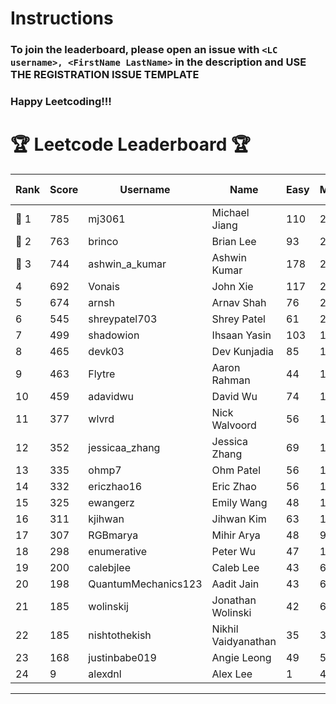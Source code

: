 # Instructions
### To join the leaderboard, please open an issue with `<LC username>, <FirstName LastName>` in the description and USE THE REGISTRATION ISSUE TEMPLATE
### Happy Leetcoding!!!


# 🏆 Leetcode Leaderboard 🏆

| Rank | Score | Username       | Name | Easy | Medium | Hard | Problems Solved |
|------|----------------|-----------------|-------------------|--------------|--------------|--------------|--------------|
| 🥇 1 | 785 | mj3061 | Michael Jiang | 110 | 273 | 43 | 426 |
| 🥈 2 | 763 | brinco | Brian Lee | 93 | 275 | 40 | 408 |
| 🥉 3 | 744 | ashwin_a_kumar | Ashwin Kumar | 178 | 253 | 20 | 451 |
| 4 | 692 | Vonais | John Xie | 117 | 235 | 35 | 387 |
| 5 | 674 | arnsh | Arnav Shah | 76 | 221 | 52 | 349 |
| 6 | 545 | shreypatel703 | Shrey Patel | 61 | 206 | 24 | 291 |
| 7 | 499 | shadowion | Ihsaan Yasin | 103 | 168 | 20 | 291 |
| 8 | 465 | devk03 | Dev Kunjadia | 85 | 175 | 10 | 270 |
| 9 | 463 | Flytre | Aaron Rahman | 44 | 148 | 41 | 233 |
| 10 | 459 | adavidwu | David Wu | 74 | 152 | 27 | 253 |
| 11 | 377 | wlvrd | Nick Walvoord | 56 | 144 | 11 | 211 |
| 12 | 352 | jessicaa_zhang | Jessica Zhang | 69 | 128 | 9 | 206 |
| 13 | 335 | ohmp7 | Ohm Patel | 56 | 123 | 11 | 190 |
| 14 | 332 | ericzhao16 | Eric Zhao | 56 | 123 | 10 | 189 |
| 15 | 325 | ewangerz | Emily Wang | 48 | 110 | 19 | 177 |
| 16 | 311 | kjihwan | Jihwan Kim | 63 | 103 | 14 | 180 |
| 17 | 307 | RGBmarya | Mihir Arya | 48 | 98 | 21 | 167 |
| 18 | 298 | enumerative | Peter Wu | 47 | 106 | 13 | 166 |
| 19 | 200 | calebjlee | Caleb Lee | 43 | 68 | 7 | 118 |
| 20 | 198 | QuantumMechanics123 | Aadit Jain | 43 | 64 | 9 | 116 |
| 21 | 185 | wolinskij | Jonathan Wolinski | 42 | 67 | 3 | 112 |
| 22 | 185 | nishtothekish | Nikhil Vaidyanathan | 35 | 39 | 24 | 98 |
| 23 | 168 | justinbabe019 | Angie Leong | 49 | 55 | 3 | 107 |
| 24 | 9 | alexdnl | Alex Lee | 1 | 4 | 0 | 5 |
---